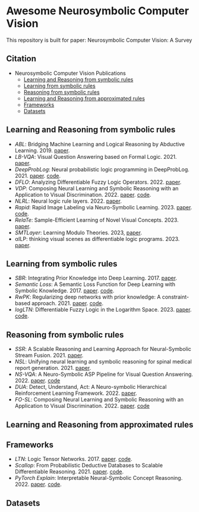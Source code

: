 # Awesome Neurosymbolic Computer Vision
This repository is built for paper: Neurosymbolic Computer Vision: A Survey

## Citation


- Neurosymbolic Computer Vision Publications
  -  [Learning and Reasoning from symbolic rules](#learning-and-reasoning-from-symbolic-rules)
  -  [Learning from symbolic rules](#learning-from-symbolic-rules)
  -  [Reasoning from symbolic rules](#reasoning-from-symbolic-rules)
  -  [Learning and Reasoning from approximated rules](#learning-and-reasoning-from-approximated-rules)
  -  [Frameworks](#frameworks)
  -  [Datasets](#datasets)


## Learning and Reasoning from symbolic rules

- *ABL*: Bridging Machine Learning and Logical Reasoning by Abductive Learning. 2019. [paper](https://proceedings.neurips.cc/paper_files/paper/2019/file/9c19a2aa1d84e04b0bd4bc888792bd1e-Paper.pdf).
- *LB-VQA*: Visual Question Answering based on Formal Logic. 2021. [paper](https://doi.org/10.1109/icmla52953.2021.00157).
- *DeepProbLog*: Neural probabilistic logic programming in DeepProbLog. 2021. [paper](https://doi.org/10.1016/j.artint.2021.103504). [code](https://github.com/ML-KULeuven/deepproblog).
- *DFLO*: Analyzing Differentiable Fuzzy Logic Operators. 2022. [paper](https://doi.org/10.1016/j.artint.2021.103602).
- *VDP*: Composing Neural Learning and Symbolic Reasoning with an Application to Visual Discrimination. 2022. [paper](https://doi.org/10.24963/ijcai.2022/466). [code](https://github.com/muraliadithya/vdp).
- *NLRL*: Neural logic rule layers. 2022. [paper](https://doi.org/10.1016/j.ins.2022.03.021).
- *Rapid*: Rapid Image Labeling via Neuro-Symbolic Learning. 2023. [paper](https://doi.org/10.1145/3580305.3599485). [code](https://github.com/Neural-Symbolic-Image-Labeling/Rapid/).
- *RelaTe*: Sample-Efficient Learning of Novel Visual Concepts. 2023. [paper](https://doi.org/10.48550/arxiv.2306.09482).
- *SMTLayer*: Learning Modulo Theories. 2023, [paper](https://doi.org/10.48550/arxiv.2301.11435).
- αILP: thinking visual scenes as differentiable logic programs. 2023. [paper](https://doi.org/10.1007/s10994-023-06320-1).


## Learning from symbolic rules

- *SBR*: Integrating Prior Knowledge into Deep Learning. 2017. [paper](https://doi.org/10.1109/icmla.2017.00-37).
- *Semantic Loss*: A Semantic Loss Function for Deep Learning with Symbolic Knowledge. 2017. [paper](https://proceedings.mlr.press/v80/xu18h.html). [code](https://github.com/UCLA-StarAI/Semantic-Loss).
- *RwPK*: Regularizing deep networks with prior knowledge: A constraint-based approach. 2021. [paper](https://doi.org/10.1016/j.knosys.2021.106989). [code](https://sites.google.com/view/regularizingdeepnetworks/home).
- *logLTN*: Differentiable Fuzzy Logic in the Logarithm Space. 2023. [paper](https://doi.org/10.48550/arxiv.2306.14546). [code](https://github.com/sbadredd/logltn-experiments).

 
## Reasoning from symbolic rules

- *SSR*: A Scalable Reasoning and Learning Approach for Neural-Symbolic Stream Fusion. 2021. [paper](https://doi.org/10.1609/aaai.v35i6.16633).
- *NSL*: Unifying neural learning and symbolic reasoning for spinal medical report generation. 2021. [paper](https://doi.org/10.1016/j.media.2020.101872).
- *NS-VQA*:  A Neuro-Symbolic ASP Pipeline for Visual Question Answering. 2022. [paper](https://doi.org/10.1017/s1471068422000229). [code](https://github.com/macehil/nesy-asp-vqa-pipeline)
- *DUA*: Detect, Understand, Act: A Neuro-symbolic Hierarchical Reinforcement Learning Framework. 2022. [paper](https://doi.org/10.1007/s10994-022-06142-7).
- *FO-SL*: Composing Neural Learning and Symbolic Reasoning with an Application to Visual Discrimination. 2022. [paper](https://doi.org/10.24963/ijcai.2022/466). [code](https://github.com/muraliadithya/vdp)

 
## Learning and Reasoning from approximated rules

 
## Frameworks

- *LTN*: Logic Tensor Networks. 2017. [paper](https://doi.org/10.1016/j.artint.2021.103649). [code](https://github.com/logictensornetworks/logictensornetworks).
- *Scallop*: From Probabilistic Deductive Databases to Scalable Differentiable Reasoning. 2021. [paper](https://openreview.net/forum?id=ngdcA1tlDvj). [code](https://www.scallop-lang.org/).
- *PyTorch Explain*: Interpretable Neural-Symbolic Concept Reasoning. 2022. [paper](https://proceedings.mlr.press/v202/barbiero23a.html). [code](https://pypi.org/project/torch-explain/).

 
## Datasets

